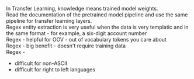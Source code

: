 In Transfer Learning, knowledge means trained model weights.<br/>
Read the documentation of the pretrained model pipeline and use the same pipeline for transfer learning layers.<br/>
Regex entity extraction is very useful when the data is very templatic and in the same format - for example, a six-digit account number <br/>
Regex - helpful for OOV - out of vocabulary tokens you care about <br/>
Regex - big benefit - doesn't require training data <br/>
Regex - 
* difficult for non-ASCII 
* difficult for right to left languages
